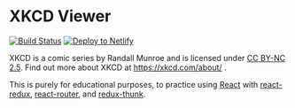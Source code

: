# XKCD Viewer

[![Build Status](https://travis-ci.org/neverendingqs/xkcd-viewer.svg?branch=master)](https://travis-ci.org/neverendingqs/xkcd-viewer)
[![Deploy to Netlify](https://www.netlify.com/img/deploy/button.svg)](https://app.netlify.com/start/deploy?repository=https://github.com/neverendingqs/xkcd-viewer)

XKCD is a comic series by Randall Munroe and is licensed under [CC BY-NC
2.5](https://creativecommons.org/licenses/by-nc/2.5/). Find out more about XKCD
at https://xkcd.com/about/ .

This is purely for educational purposes, to practice using [React](https://reactjs.org/) with [react-redux](https://github.com/reactjs/react-redux), [react-router](https://github.com/ReactTraining/react-router), and [redux-thunk](https://github.com/gaearon/redux-thunk).
